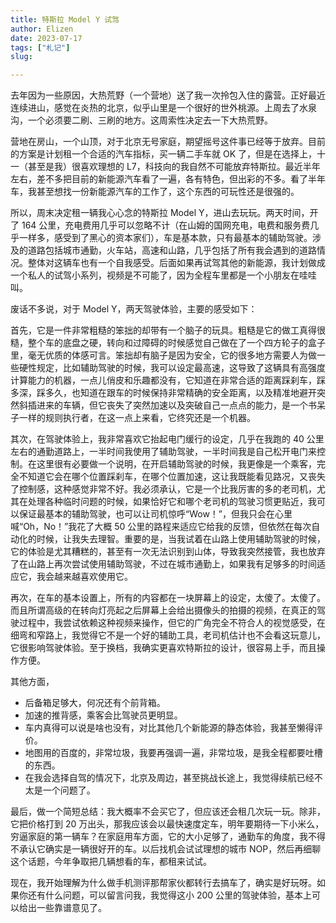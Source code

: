```yaml
---
title: 特斯拉 Model Y 试驾
author: Elizen
date: 2023-07-17
tags: ["札记"]
slug: 

---
```


去年因为一些原因，大热荒野（一个营地）送了我一次拎包入住的露营。正好最近连续进山，感觉在炎热的北京，似乎山里是一个很好的世外桃源。上周去了水泉沟，一个必须要二刷、三刷的地方。这周索性决定去一下大热荒野。

营地在房山，一个山顶，对于北京无号家庭，期望摇号这件事已经等于放弃。目前的方案是计划租一个合适的汽车指标，买一辆二手车就 OK 了，但是在选择上，十一（甚至是我）很喜欢理想的 L7，科技向的我自然不可能放弃特斯拉。最近半年左右，差不多把目前的新能源汽车看了一遍，各有特色，但出彩的不多。看了半年车，我甚至想找一份新能源汽车的工作了，这个东西的可玩性还是很强的。

所以，周末决定租一辆我心心念的特斯拉 Model Y，进山去玩玩。两天时间，开了 164 公里，充电费用几乎可以忽略不计（在山姆的国网充电，电费和服务费几乎一样多，感受到了黑心的资本家们），车是基本款，只有最基本的辅助驾驶。涉及的道路包括城市通勤，火车站，高速和山路，几乎包括了所有我会遇到的道路情况。整体对这辆车也有一个自我感受。后面如果再试驾其他的新能源，我计划做成一个私人的试驾小系列，视频是不可能了，因为全程车里都是一个小朋友在哇哇叫。

废话不多说，对于 Model Y，两天驾驶体验，主要的感受如下：

首先，它是一件非常粗糙的笨拙的却带有一个脑子的玩具。粗糙是它的做工真得很糙，整个车的底盘之硬，转向和过障碍的时候感觉自己做在了一个四方轮子的盒子里，毫无优质的体感可言。笨拙却有脑子是因为安全，它的很多地方需要人为做一些硬性规定，比如辅助驾驶的时候，我可以设定最高速，这导致了这辆具有高强度计算能力的机器，一点儿俏皮和乐趣都没有，它知道在非常合适的距离踩刹车，踩多深，踩多久，也知道在跟车的时候保持非常精确的安全距离，以及精准地避开突然斜插进来的车辆，但它丧失了突然加速以及突破自己一点点的能力，是一个书呆子一样的规则执行者，在这一点上来看，它终究还是一个机器。

其次，在驾驶体验上，我非常喜欢它抬起电门缓行的设定，几乎在我跑的 40 公里左右的通勤道路上，一半时间我使用了辅助驾驶，一半时间我是自己松开电门来控制。在这里很有必要做一个说明，在开启辅助驾驶的时候，我更像是一个乘客，完全不知道它会在哪个位置踩刹车，在哪个位置加速，这让我既能看见路况，又丧失了控制感，这种感觉非常不好。我必须承认，它是一个比我厉害的多的老司机，尤其在处理各种临时问题的时候，如果恰好它和哪个老司机的驾驶习惯更贴近，我可以保证最基本的辅助驾驶，也可以让司机惊呼“Wow！”，但我只会在心里喊“Oh，No！”我花了大概 50 公里的路程来适应它给我的反馈，但依然在每次自动化的时候，让我失去理智。重要的是，当我试着在山路上使用辅助驾驶的时候，它的体验是尤其糟糕的，甚至有一次无法识别到山体，导致我突然接管，我也放弃了在山路上再次尝试使用辅助驾驶，不过在城市通勤上，如果我有足够多的时间适应它，我会越来越喜欢使用它。

再次，在车的基本设置上，所有的内容都在一块屏幕上的设定，太傻了。太傻了。而且所谓高级的在转向灯亮起之后屏幕上会给出摄像头的拍摄的视频，在真正的驾驶过程中，我尝试依赖这种视频来操作，但它的广角完全不符合人的视觉感受，在细弯和窄路上，我觉得它不是一个好的辅助工具，老司机估计也不会看这玩意儿，它很影响驾驶体验。至于换档，我确实更喜欢特斯拉的设计，很容易上手，而且操作方便。

其他方面，

- 后备箱足够大，何况还有个前背箱。
- 加速的推背感，乘客会比驾驶员更明显。
- 车内真得可以说是啥也没有，对比其他几个新能源的静态体验，我甚至懒得评价。
- 地图用的百度的，非常垃圾，我要再强调一遍，非常垃圾，是我全程都要吐槽的东西。
- 在我会选择自驾的情况下，北京及周边，甚至挑战长途上，我觉得续航已经不太是一个问题了。

最后，做一个简短总结：我大概率不会买它了，但应该还会租几次玩一玩。除非，它把价格打到 20 万出头，那我应该会以最快速度定车，明年要期待一下小米么，穷逼家庭的第一辆车？在家庭用车方面，它的大小足够了，通勤车的角度，我不得不承认它确实是一辆很好开的车。以后找机会试试理想的城市 NOP，然后再细聊这个话题，今年争取把几辆想看的车，都租来试试。

现在，我开始理解为什么做手机测评那帮家伙都转行去搞车了，确实是好玩呀。如果你还有什么问题，可以留言问我，我觉得这小 200 公里的驾驶体验，基本上可以给出一些靠谱意见了。